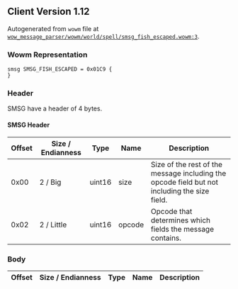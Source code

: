 ## Client Version 1.12

Autogenerated from `wowm` file at [`wow_message_parser/wowm/world/spell/smsg_fish_escaped.wowm:3`](https://github.com/gtker/wow_messages/tree/main/wow_message_parser/wowm/world/spell/smsg_fish_escaped.wowm#L3).

### Wowm Representation
```rust,ignore
smsg SMSG_FISH_ESCAPED = 0x01C9 {
}
```
### Header
SMSG have a header of 4 bytes.

#### SMSG Header
| Offset | Size / Endianness | Type   | Name   | Description |
| ------ | ----------------- | ------ | ------ | ----------- |
| 0x00   | 2 / Big           | uint16 | size   | Size of the rest of the message including the opcode field but not including the size field.|
| 0x02   | 2 / Little        | uint16 | opcode | Opcode that determines which fields the message contains.|
### Body
| Offset | Size / Endianness | Type | Name | Description |
| ------ | ----------------- | ---- | ---- | ----------- |
